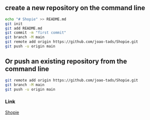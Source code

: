 ## create a new repository on the command line

```bash
echo "# Shopie" >> README.md
git init
git add README.md
git commit -m "first commit"
git branch -M main
git remote add origin https://github.com/joao-tads/Shopie.git
git push -u origin main
```

## Or push an existing repository from the command line

```bash
git remote add origin https://github.com/joao-tads/Shopie.git
git branch -M main
git push -u origin main
```

### Link

[Shopie](https://github.com/joao-tads/Shopie.git)

